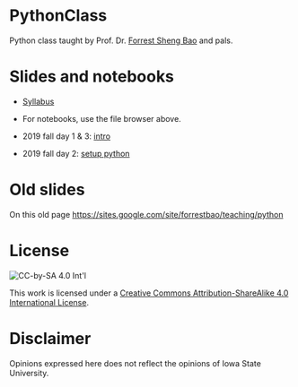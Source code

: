 # PythonClass
Python class taught by Prof. Dr. [Forrest Sheng Bao](https://sites.google.com/site/forrestbao/) and pals. 

# Slides and notebooks
* [Syllabus](https://www.dropbox.com/s/3fvc3v8vs5229wd/Syllabus.pdf?dl=0)
* For notebooks, use the file browser above. 

* 2019 fall day 1 & 3: [intro](Lecture1_Introduction/intro_Hebi.pdf)
* 2019 fall day 2: [setup python](Lecture1_Introduction/setup_Hebi.pdf)


# Old slides
On this old page https://sites.google.com/site/forrestbao/teaching/python

# License

![CC-by-SA 4.0 Int'l](https://i.creativecommons.org/l/by-sa/4.0/88x31.png "CC license logo")

This work is licensed under a [Creative Commons Attribution-ShareAlike 4.0 International License](http://creativecommons.org/licenses/by-sa/4.0/).

# Disclaimer
Opinions expressed here does not reflect the opinions of Iowa State University. 
